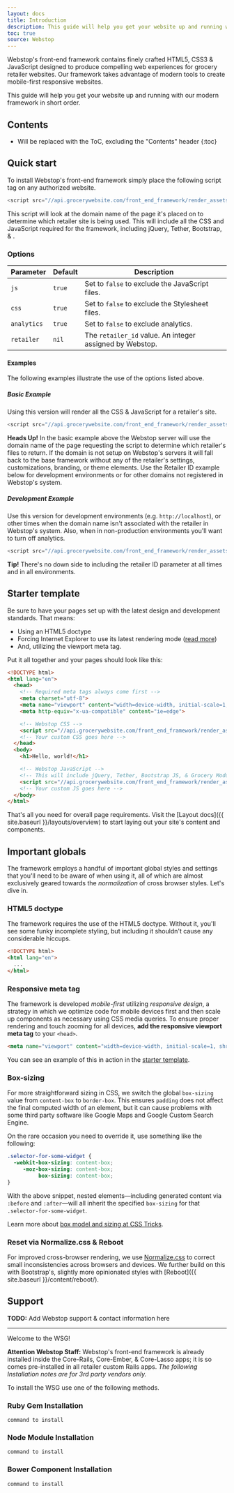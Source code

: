 ```yaml
---
layout: docs
title: Introduction
description: This guide will help you get your website up and running with our modern framework in short order.
toc: true
source: Webstop
---
```


Webstop's front-end framework contains finely crafted HTML5, CSS3 & JavaScript designed to produce compelling web experiences for grocery retailer websites. Our framework takes advantage of modern tools to create mobile-first responsive websites.

This guide will help you get your website up and running with our modern framework in short order.

## Contents

* Will be replaced with the ToC, excluding the "Contents" header
{:toc}

## Quick start

To install Webstop's front-end framework simply place the following script tag on any authorized website.

```js
<script src="//api.grocerywebsite.com/front_end_framework/render_assets"></script>
```

This script will look at the domain name of the page it's placed on to determine which retailer site is being used. This will include all the CSS and JavaScript required for the framework, including jQuery, Tether, Bootstrap, & .

### Options

| Parameter   | Default | Description                                              |
|-------------|---------|----------------------------------------------------------|
| `js`        | `true`  | Set to `false` to exclude the JavaScript files.          |
| `css`       | `true`  | Set to `false` to exclude the Stylesheet files.          |
| `analytics` | `true`  | Set to `false` to exclude analytics.                     |
| `retailer`  | `nil`   | The `retailer_id` value. An integer assigned by Webstop. |



#### Examples

The following examples illustrate the use of the options listed above.

##### Basic Example

Using this version will render all the CSS & JavaScript for a retailer's site.

```js
<script src="//api.grocerywebsite.com/front_end_framework/render_assets"></script>
```

<p class="alert alert-warning" role="alert">
  <strong>Heads Up!</strong> In the basic example above the Webstop server will use the domain name of the page requesting the script to determine which retailer's files to return. If the domain is not setup on Webstop's servers it will fall back to the base framework without any of the retailer's settings, customizations, branding, or theme elements. Use the Retailer ID example below for development environments or for other domains not registered in Webstop's system.
</p>

##### Development Example

Use this version for development environments (e.g. `http://localhost`), or other times when the domain name isn't associated with the retailer in Webstop's system. Also, when in non-production environments you'll want to turn off analytics.

```js
<script src="//api.grocerywebsite.com/front_end_framework/render_assets?retailer=767&analytics=false"></script>
```

<p class="alert alert-success" role="alert">
  <strong>Tip!</strong> There's no down side to including the retailer ID parameter at all times and in all environments.
</p>


## Starter template

Be sure to have your pages set up with the latest design and development standards. That means:

* Using an HTML5 doctype
* Forcing Internet Explorer to use its latest rendering mode ([read more](http://stackoverflow.com/q/6771258))
* And, utilizing the viewport meta tag.

Put it all together and your pages should look like this:

```html
<!DOCTYPE html>
<html lang="en">
  <head>
    <!-- Required meta tags always come first -->
    <meta charset="utf-8">
    <meta name="viewport" content="width=device-width, initial-scale=1, shrink-to-fit=no">
    <meta http-equiv="x-ua-compatible" content="ie=edge">

    <!-- Webstop CSS -->
    <script src="//api.grocerywebsite.com/front_end_framework/render_assets?js=false"></script>
    <!-- Your custom CSS goes here -->
  </head>
  <body>
    <h1>Hello, world!</h1>

    <!-- Webstop JavaScript -->
    <!-- This will include jQuery, Tether, Bootstrap JS, & Grocery Modules JS. -->
    <script src="//api.grocerywebsite.com/front_end_framework/render_assets?css=false"></script>
    <!-- Your custom JS goes here -->
  </body>
</html>
```

That's all you need for overall page requirements. Visit the [Layout docs]({{ site.baseurl }}/layouts/overview) to start laying out your site's content and components.

## Important globals

The framework employs a handful of important global styles and settings that you'll need to be aware of when using it, all of which are almost exclusively geared towards the *normalization* of cross browser styles. Let's dive in.

### HTML5 doctype

The framework requires the use of the HTML5 doctype. Without it, you'll see some funky incomplete styling, but including it shouldn't cause any considerable hiccups.

```html
<!DOCTYPE html>
<html lang="en">
  ...
</html>
```

### Responsive meta tag

The framework is developed *mobile-first* utilizing *responsive design*, a strategy in which we optimize code for mobile devices first and then scale up components as necessary using CSS media queries. To ensure proper rendering and touch zooming for all devices, **add the responsive viewport meta tag** to your `<head>`.

```html
<meta name="viewport" content="width=device-width, initial-scale=1, shrink-to-fit=no">
```

You can see an example of this in action in the [starter template](#starter-template).

### Box-sizing

For more straightforward sizing in CSS, we switch the global `box-sizing` value from `content-box` to `border-box`. This ensures `padding` does not affect the final computed width of an element, but it can cause problems with some third party software like Google Maps and Google Custom Search Engine.

On the rare occasion you need to override it, use something like the following:

```css
.selector-for-some-widget {
  -webkit-box-sizing: content-box;
     -moz-box-sizing: content-box;
          box-sizing: content-box;
}
```

With the above snippet, nested elements—including generated content via `:before` and `:after`—will all inherit the specified `box-sizing` for that `.selector-for-some-widget`.

Learn more about [box model and sizing at CSS Tricks](https://css-tricks.com/box-sizing/).

### Reset via Normalize.css & Reboot

For improved cross-browser rendering, we use [Normalize.css](http://necolas.github.io/normalize.css/) to correct small inconsistencies across browsers and devices. We further build on this with Bootstrap's, slightly more opinionated styles with [Reboot]({{ site.baseurl }}/content/reboot/).

## Support

<p class="alert alert-danger" role="alert">
  <strong>TODO:</strong> Add Webstop support & contact information here
</p>








---


Welcome to the WSG!

<p class="alert alert-info">
<strong>Attention Webstop Staff:</strong> Webstop's front-end framework is already installed inside the Core-Rails, Core-Ember, & Core-Lasso apps; it is so comes pre-installed in all retailer custom Rails apps. <em>The following Installation notes are for 3rd party vendors only.</em>
</p>




To install the WSG use one of the following methods.

### Ruby Gem Installation

`command to install`

### Node Module Installation

`command to install`

### Bower Component Installation

`command to install`
